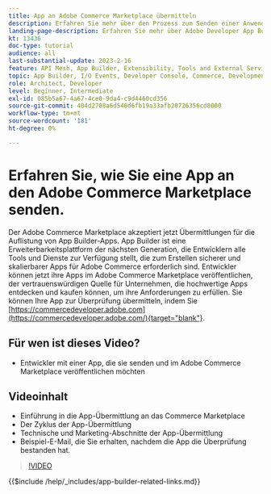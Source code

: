 ```yaml
---
title: App an Adobe Commerce Marketplace übermitteln
description: Erfahren Sie mehr über den Prozess zum Senden einer Anwendung an das Commerce Marketplace.
landing-page-description: Erfahren Sie mehr über Adobe Developer App Builder und wie Sie eine App an das Commerce Marketplace senden.
kt: 13436
doc-type: tutorial
audience: all
last-substantial-update: 2023-2-16
feature: API Mesh, App Builder, Extensibility, Tools and External Services
topic: App Builder, I/O Events, Developer Console, Commerce, Development, Integrations
role: Architect, Developer
level: Beginner, Intermediate
exl-id: 085b5a67-4a67-4ce0-9da4-c9d4460cd356
source-git-commit: 404d2708a6d540d6fb19a33afb20726356cd8000
workflow-type: tm+mt
source-wordcount: '181'
ht-degree: 0%

---
```


# Erfahren Sie, wie Sie eine App an den Adobe Commerce Marketplace senden.

Der Adobe Commerce Marketplace akzeptiert jetzt Übermittlungen für die Auflistung von App Builder-Apps. App Builder ist eine Erweiterbarkeitsplattform der nächsten Generation, die Entwicklern alle Tools und Dienste zur Verfügung stellt, die zum Erstellen sicherer und skalierbarer Apps für Adobe Commerce erforderlich sind. Entwickler können jetzt ihre Apps im Adobe Commerce Marketplace veröffentlichen, der vertrauenswürdigen Quelle für Unternehmen, die hochwertige Apps entdecken und kaufen können, um ihre Anforderungen zu erfüllen. Sie können Ihre App zur Überprüfung übermitteln, indem Sie [https://commercedeveloper.adobe.com](https://commercedeveloper.adobe.com/){target="blank"}.

## Für wen ist dieses Video?

* Entwickler mit einer App, die sie senden und im Adobe Commerce Marketplace veröffentlichen möchten

## Videoinhalt

* Einführung in die App-Übermittlung an das Commerce Marketplace
* Der Zyklus der App-Übermittlung
* Technische und Marketing-Abschnitte der App-Übermittlung
* Beispiel-E-Mail, die Sie erhalten, nachdem die App die Überprüfung bestanden hat.

>[!VIDEO](https://video.tv.adobe.com/v/3420313)

{{$include /help/_includes/app-builder-related-links.md}}
